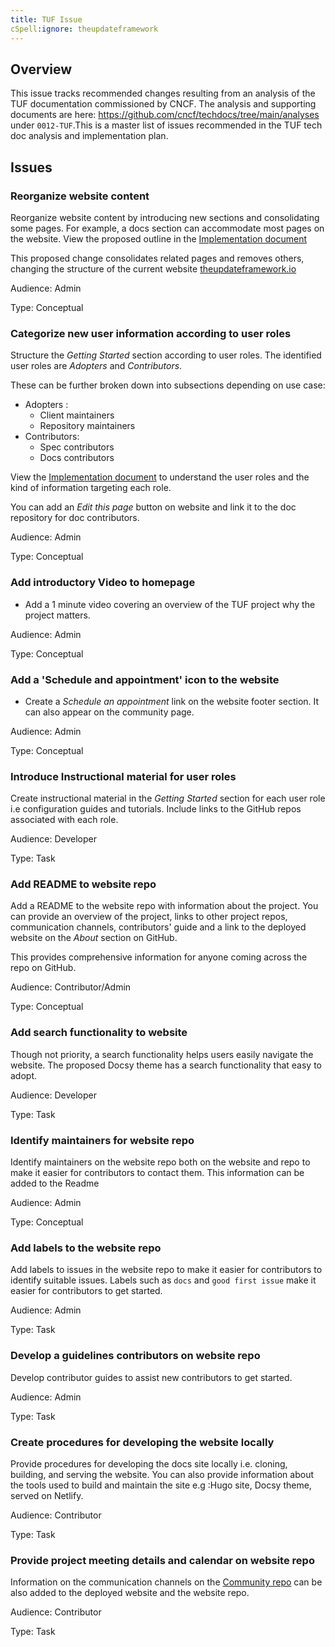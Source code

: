 ```yaml
---
title: TUF Issue
cSpell:ignore: theupdateframework
---
```


## Overview

This issue tracks recommended changes resulting from an analysis of the TUF
documentation commissioned by CNCF. The analysis and supporting documents are
here: https://github.com/cncf/techdocs/tree/main/analyses under `0012-TUF`.This
is a master list of issues recommended in the TUF tech doc analysis and
implementation plan.

## Issues

### Reorganize website content

Reorganize website content by introducing new sections and consolidating some
pages. For example, a docs section can accommodate most pages on the website.
View the proposed outline in the [Implementation document](./implementation.md)

This proposed change consolidates related pages and removes others, changing the
structure of the current website
[theupdateframework.io](https://theupdateframework.io/)

Audience: Admin

Type: Conceptual

### Categorize new user information according to user roles

Structure the _Getting Started_ section according to user roles. The identified
user roles are _Adopters_ and _Contributors_.

These can be further broken down into subsections depending on use case:

- Adopters :
  - Client maintainers
  - Repository maintainers
- Contributors:
  - Spec contributors
  - Docs contributors

View the [Implementation document](./implementation.md) to understand the user
roles and the kind of information targeting each role.

You can add an _Edit this page_ button on website and link it to the doc
repository for doc contributors.

Audience: Admin

Type: Conceptual

### Add introductory Video to homepage

- Add a 1 minute video covering an overview of the TUF project why the project
  matters.

Audience: Admin

Type: Conceptual

### Add a 'Schedule and appointment' icon to the website

- Create a _Schedule an appointment_ link on the website footer section. It can
  also appear on the community page.

Audience: Admin

Type: Conceptual

### Introduce Instructional material for user roles

Create instructional material in the _Getting Started_ section for each user
role i.e configuration guides and tutorials. Include links to the GitHub repos
associated with each role.

Audience: Developer

Type: Task

### Add README to website repo

Add a README to the website repo with information about the project. You can
provide an overview of the project, links to other project repos, communication
channels, contributors' guide and a link to the deployed website on the _About_
section on GitHub.

This provides comprehensive information for anyone coming across the repo on
GitHub.

Audience: Contributor/Admin

Type: Conceptual

### Add search functionality to website

Though not priority, a search functionality helps users easily navigate the
website. The proposed Docsy theme has a search functionality that easy to adopt.

Audience: Developer

Type: Task

### Identify maintainers for website repo

Identify maintainers on the website repo both on the website and repo to make it
easier for contributors to contact them. This information can be added to the
Readme

Audience: Admin

Type: Conceptual

### Add labels to the website repo

Add labels to issues in the website repo to make it easier for contributors to
identify suitable issues. Labels such as `docs` and `good first issue` make it
easier for contributors to get started.

Audience: Admin

Type: Task

### Develop a guidelines contributors on website repo

Develop contributor guides to assist new contributors to get started.

Audience: Admin

Type: Task

### Create procedures for developing the website locally

Provide procedures for developing the docs site locally i.e. cloning, building,
and serving the website. You can also provide information about the tools used
to build and maintain the site e.g :Hugo site, Docsy theme, served on Netlify.

Audience: Contributor

Type: Task

### Provide project meeting details and calendar on website repo

Information on the communication channels on the
[Community repo](https://github.com/theupdateframework/community) can be also
added to the deployed website and the website repo.

Audience: Contributor

Type: Task
